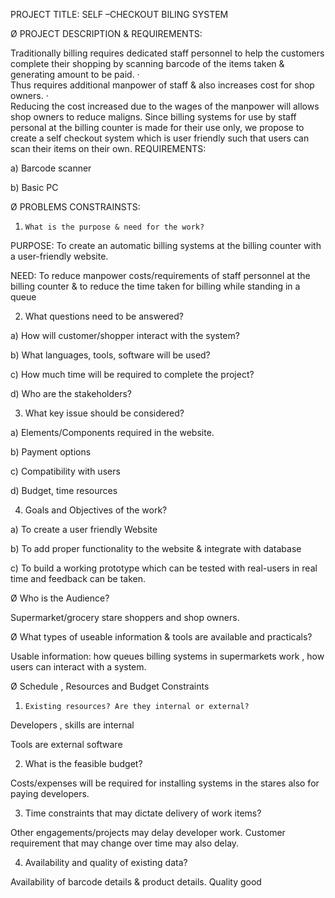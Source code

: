 PROJECT TITLE: SELF –CHECKOUT BILING SYSTEM



Ø PROJECT DESCRIPTION & REQUIREMENTS:

Traditionally
billing requires dedicated staff personnel to help the customers complete their
shopping by scanning barcode of the items taken & generating amount to be
paid.
·     
Thus
requires additional manpower of staff & also increases cost for shop
owners.
·     
Reducing
the cost increased due to the wages of the manpower will allows shop owners to
reduce maligns.
Since
billing systems for use by staff personal at the billing counter is made for
their use only, we propose to create a self checkout system which is user
friendly such that users can scan their items on their own.
REQUIREMENTS:



a)  Barcode scanner



b)  Basic PC



 



Ø PROBLEMS CONSTRAINSTS:



1.     What is the purpose & need for the work?



PURPOSE: To create an automatic billing systems at the
billing counter with a user-friendly website.



NEED: To reduce manpower costs/requirements of staff
personnel at the billing counter & to reduce the time taken for billing
while standing in a queue



2.   What questions need to be answered?



a)  How will customer/shopper interact with the system?



b)  What languages, tools, software will be used?



c)   How much time will be required to complete the
project?



d)  Who are the stakeholders?



3.   What key issue should be considered?



a)  Elements/Components required in the website.



b)  Payment options



c)   Compatibility with users



d)  Budget, time resources



4.   Goals and Objectives of the work?



a)  To create a user friendly Website



b)  To add proper functionality to the website &
integrate with database



c)   To build a working prototype which can be tested with
real-users in real time and feedback can be taken.



 



Ø Who is the Audience?



Supermarket/grocery
stare shoppers and shop owners.



Ø What types of useable information & tools are
available and practicals?



Usable
information: how queues billing systems in supermarkets work , how users can
interact with a system.



Ø Schedule , Resources and Budget Constraints



1.     Existing resources? Are they internal or external?



Developers , skills are internal 



Tools are external software



2.   What is the feasible budget?



Costs/expenses will be required for installing systems
in the stares also for paying developers.



3.   Time constraints that may dictate delivery of work
items?



Other engagements/projects may delay developer work.
Customer requirement that may change over time may also delay.



4.   Availability and quality of existing data?



Availability of barcode details & product details.
Quality good



 



 



 



 



 



 



 



 



 



 



 
